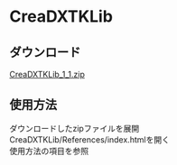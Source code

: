 # CreaDXTKLib

## ダウンロード
[CreaDXTKLib_1_1.zip](https://github.com/AkiraSekine/CreaDXTKLib/raw/master/zip/CreaDXTKLib_1_1.zip)

## 使用方法
ダウンロードしたzipファイルを展開  
CreaDXTKLib/References/index.htmlを開く  
使用方法の項目を参照